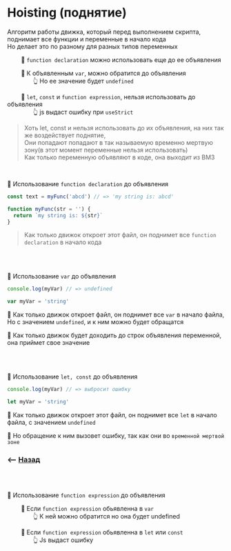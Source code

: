# Hoisting (поднятие)

Алгоритм работы движка, который перед выполнением скрипта, поднимает все функции и переменные в начало кода  
Но делает это по разному для разных типов переменных

&emsp;&emsp; 🔹 `function declaration` можно использовать еще до ее объявления      

&emsp;&emsp; 🔹 К объявленным `var`, можно обратится до объявления  
&emsp;&emsp;&emsp;&emsp; 👆 Но ее значение будет `undefined`       
  
&emsp;&emsp; 🔹 `let`, `const` и `function expression`, нельзя использовать до объявления  
&emsp;&emsp;&emsp;&emsp; 👆 js выдаст ошибку при `useStrict`

> Хоть let, const и нельзя использовать до их объявления, на них так же воздействует поднятие,     
Они попадают попадают в так называемую временно мертвую зону(в этот момент переменные нельзя использовать)    
Как только переменную объявляют в коде, она выходит из ВМЗ

<br>

💠 Использование `function declaration` до объявления
```javascript
const text = myFunc('abcd') // => 'my string is: abcd'

function myFunc(str = '') {
  return `my string is: ${str}`
}
```
> Как только движок откроет этот файл, он поднимет все `function declaration` в начало кода

<br>
<br>

💠 Использование `var` до объявления
```javascript
console.log(myVar) // => undefined

var myVar = 'string'
```
🎯 Как только движок откроет файл, он поднимет все `var` в начало файла,   
Но с значением `undefined`, и к ним можно будет обращатся

🎯 Как только движок будет доходить до строк объявления переменной,   
она приймет свое значение

<br><br>

💠 Использование `let, const` до объявления

```javascript
console.log(myVar) // => выбросит ошибку

let myVar = 'string'
```

🎯 Как только движок откроет этот файл, он поднимет все `let` в начало файла, с значением `undefined`

🎯 Но обращение к ним вызовет ошибку, так как они во `временной мертвой зоне`

### ⟵ **<a href="../../readme.md">Назад</a>**

<br><br>

💠 Использование `function expression` до объявления

&emsp;&emsp; 🔹 Если `function expression` обьявленна в `var`  
&emsp;&emsp;&emsp;&emsp; 👆 К ней можно обратится но она будет undefined           

&emsp;&emsp; 🔹 Если `function expression` обьявленна в `let` или `const`    
&emsp;&emsp;&emsp;&emsp; 👆 Js выдаст ошибку
